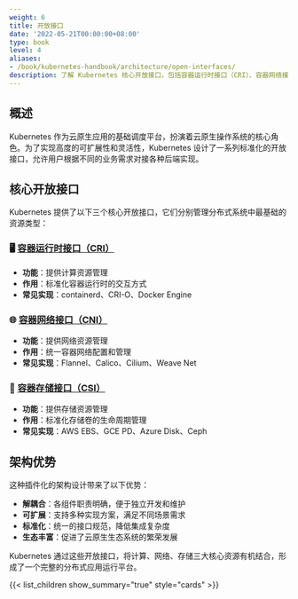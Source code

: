 ```yaml
---
weight: 6
title: 开放接口
date: '2022-05-21T00:00:00+08:00'
type: book
level: 4
aliases: 
- /book/kubernetes-handbook/architecture/open-interfaces/
description: 了解 Kubernetes 核心开放接口，包括容器运行时接口（CRI）、容器网络接口（CNI）和容器存储接口（CSI），以及它们如何实现云原生应用的资源管理和扩展。
---
```


## 概述

Kubernetes 作为云原生应用的基础调度平台，扮演着云原生操作系统的核心角色。为了实现高度的可扩展性和灵活性，Kubernetes 设计了一系列标准化的开放接口，允许用户根据不同的业务需求对接各种后端实现。

## 核心开放接口

Kubernetes 提供了以下三个核心开放接口，它们分别管理分布式系统中最基础的资源类型：

### 🖥️ [容器运行时接口（CRI）](cri)

- **功能**：提供计算资源管理
- **作用**：标准化容器运行时的交互方式
- **常见实现**：containerd、CRI-O、Docker Engine

### 🌐 [容器网络接口（CNI）](cni)

- **功能**：提供网络资源管理
- **作用**：统一容器网络配置和管理
- **常见实现**：Flannel、Calico、Cilium、Weave Net

### 💾 [容器存储接口（CSI）](csi)

- **功能**：提供存储资源管理
- **作用**：标准化存储卷的生命周期管理
- **常见实现**：AWS EBS、GCE PD、Azure Disk、Ceph

## 架构优势

这种插件化的架构设计带来了以下优势：

- **解耦合**：各组件职责明确，便于独立开发和维护
- **可扩展**：支持多种实现方案，满足不同场景需求
- **标准化**：统一的接口规范，降低集成复杂度
- **生态丰富**：促进了云原生生态系统的繁荣发展

Kubernetes 通过这些开放接口，将计算、网络、存储三大核心资源有机结合，形成了一个完整的分布式应用运行平台。

{{< list_children show_summary="true" style="cards" >}}
